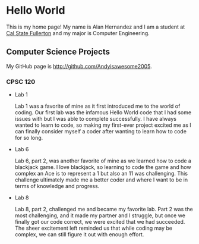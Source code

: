 # Hello World

This is my home page! My name is Alan Hernandez and I am a student at [Cal State Fullerton](http://www.fullerton.edu/) and my major is Computer Engineering.

## Computer Science Projects

My GitHub page is http://github.com/Andyisawesome2005.

### CPSC 120

* Lab 1

    Lab 1 was a favorite of mine as it first introduced me to the world of coding. Our first lab was the infamous Hello World code that I had some issues with but I was able to complete successfully. I have always wanted to learn to code, so making my first-ever project excited me as I can finally consider myself a coder after wanting to learn how to code for so long. 

* Lab 6

    Lab 6, part 2, was another favorite of mine as we learned how to code a blackjack game. I love blackjack, so learning to code the game and how complex an Ace is to represent a 1 but also an 11 was challenging. This challenge ultimately made me a better coder and where I want to be in terms of knowledge and progress.

* Lab 8

    Lab 8, part 2, challenged me and became my favorite lab. Part 2 was the most challenging, and it made my partner and I struggle, but once we finally got our code correct, we were excited that we had succeeded. The sheer excitement left reminded us that while coding may be complex, we can still figure it out with enough effort. 